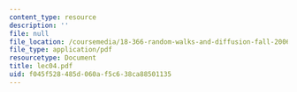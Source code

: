 ```yaml
---
content_type: resource
description: ''
file: null
file_location: /coursemedia/18-366-random-walks-and-diffusion-fall-2006/f045f528485d060af5c638ca88501135_lec04.pdf
file_type: application/pdf
resourcetype: Document
title: lec04.pdf
uid: f045f528-485d-060a-f5c6-38ca88501135
---
```

